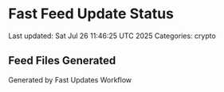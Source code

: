 # Fast Feed Update Status
Last updated: Sat Jul 26 11:46:25 UTC 2025
Categories: crypto

## Feed Files Generated

Generated by Fast Updates Workflow
